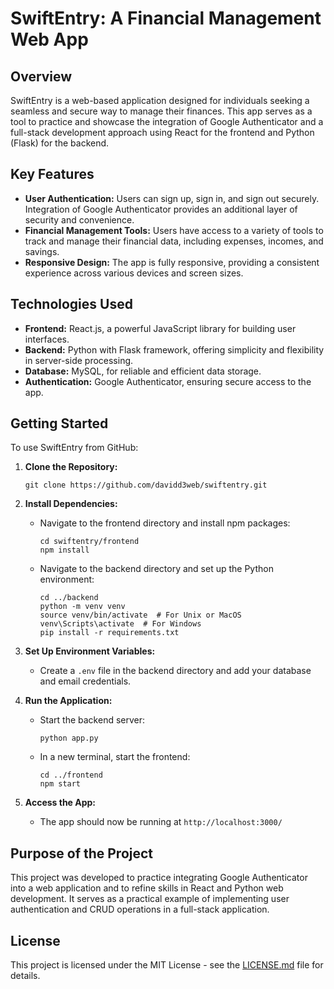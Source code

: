 # SwiftEntry: A Financial Management Web App

## Overview

SwiftEntry is a web-based application designed for individuals seeking a seamless and secure way to manage their finances. This app serves as a tool to practice and showcase the integration of Google Authenticator and a full-stack development approach using React for the frontend and Python (Flask) for the backend.

## Key Features

- **User Authentication:** Users can sign up, sign in, and sign out securely. Integration of Google Authenticator provides an additional layer of security and convenience.
- **Financial Management Tools:** Users have access to a variety of tools to track and manage their financial data, including expenses, incomes, and savings.
- **Responsive Design:** The app is fully responsive, providing a consistent experience across various devices and screen sizes.

## Technologies Used

- **Frontend:** React.js, a powerful JavaScript library for building user interfaces.
- **Backend:** Python with Flask framework, offering simplicity and flexibility in server-side processing.
- **Database:** MySQL, for reliable and efficient data storage.
- **Authentication:** Google Authenticator, ensuring secure access to the app.

## Getting Started

To use SwiftEntry from GitHub:

1. **Clone the Repository:**
   ```
   git clone https://github.com/davidd3web/swiftentry.git
   ```
2. **Install Dependencies:**
   - Navigate to the frontend directory and install npm packages:
     ```
     cd swiftentry/frontend
     npm install
     ```
   - Navigate to the backend directory and set up the Python environment:
     ```
     cd ../backend
     python -m venv venv
     source venv/bin/activate  # For Unix or MacOS
     venv\Scripts\activate  # For Windows
     pip install -r requirements.txt
     ```
3. **Set Up Environment Variables:**

   - Create a `.env` file in the backend directory and add your database and email credentials.

4. **Run the Application:**

   - Start the backend server:
     ```
     python app.py
     ```
   - In a new terminal, start the frontend:
     ```
     cd ../frontend
     npm start
     ```

5. **Access the App:**
   - The app should now be running at `http://localhost:3000/`

## Purpose of the Project

This project was developed to practice integrating Google Authenticator into a web application and to refine skills in React and Python web development. It serves as a practical example of implementing user authentication and CRUD operations in a full-stack application.

## License

This project is licensed under the MIT License - see the [LICENSE.md](LICENSE.md) file for details.
